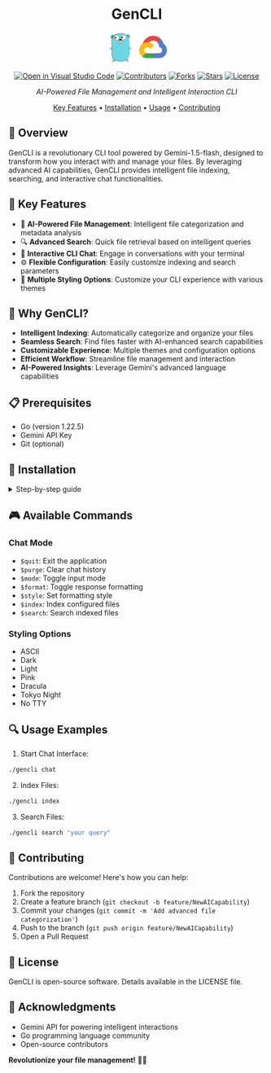 <div align="center">

# GenCLI

[<img src="https://raw.githubusercontent.com/devicons/devicon/master/icons/go/go-original.svg" width="60">](https://golang.org)
[<img src="https://raw.githubusercontent.com/devicons/devicon/master/icons/googlecloud/googlecloud-original.svg" width="60">](https://cloud.google.com/ai)

[![Open in Visual Studio Code](https://img.shields.io/badge/Open%20in%20VS%20Code-007ACC?logo=visual-studio-code&logoColor=white)](https://vscode.dev/)
[![Contributors](https://img.shields.io/github/contributors/lakshyajain-0291/gemini_powered_cli_tool)](https://github.com/lakshyajain-0291/gemini_powered_cli_tool/graphs/contributors)
[![Forks](https://img.shields.io/github/forks/lakshyajain-0291/gemini_powered_cli_tool?style=social)](https://github.com/lakshyajain-0291/gemini_powered_cli_tool/network/members)
[![Stars](https://img.shields.io/github/stars/lakshyajain-0291/gemini_powered_cli_tool?style=social)](https://github.com/lakshyajain-0291/gemini_powered_cli_tool/stargazers)
[![License](https://img.shields.io/github/license/lakshyajain-0291/gemini_powered_cli_tool)](https://github.com/lakshyajain-0291/gemini_powered_cli_tool/blob/main/LICENSE)

*AI-Powered File Management and Intelligent Interaction CLI*

[Key Features](#key-features) • [Installation](#-installation) • [Usage](#-usage) • [Contributing](#-contributing)

</div>

## 🌟 Overview

GenCLI is a revolutionary CLI tool powered by Gemini-1.5-flash, designed to transform how you interact with and manage your files. By leveraging advanced AI capabilities, GenCLI provides intelligent file indexing, searching, and interactive chat functionalities.

## 🚀 Key Features

- 🤖 **AI-Powered File Management**: Intelligent file categorization and metadata analysis
- 🔍 **Advanced Search**: Quick file retrieval based on intelligent queries
- 💬 **Interactive CLI Chat**: Engage in conversations with your terminal
- ⚙️ **Flexible Configuration**: Easily customize indexing and search parameters
- 🎨 **Multiple Styling Options**: Customize your CLI experience with various themes

## 🌈 Why GenCLI?

- **Intelligent Indexing**: Automatically categorize and organize your files
- **Seamless Search**: Find files faster with AI-enhanced search capabilities
- **Customizable Experience**: Multiple themes and configuration options
- **Efficient Workflow**: Streamline file management and interaction
- **AI-Powered Insights**: Leverage Gemini's advanced language capabilities

## 📋 Prerequisites

- Go (version 1.22.5)
- Gemini API Key
- Git (optional)

## 🔧 Installation

<details>
<summary>Step-by-step guide</summary>

1. Clone the repository:
```bash
git clone https://github.com/lakshyajain-0291/gemini_powered_cli_tool.git
cd gemini_powered_cli_tool
```

2. Build the CLI tool:
```bash
go build -o gencli
```

3. Configure API Keys:
```bash
./gencli config --add-apikeys "YOUR_API_KEY_1","YOUR_API_KEY_2"
```

4. Configure Indexing Directories:
```bash
./gencli config --add-dir "/path/to/directory1","/path/to/directory2"
```
</details>

## 🎮 Available Commands

### Chat Mode
- `$quit`: Exit the application
- `$purge`: Clear chat history
- `$mode`: Toggle input mode
- `$format`: Toggle response formatting
- `$style`: Set formatting style
- `$index`: Index configured files
- `$search`: Search indexed files

### Styling Options
- ASCII
- Dark
- Light
- Pink
- Dracula
- Tokyo Night
- No TTY

## 🔍 Usage Examples

1. Start Chat Interface:
```bash
./gencli chat
```

2. Index Files:
```bash
./gencli index
```

3. Search Files:
```bash
./gencli search "your query"
```

## 🤝 Contributing

Contributions are welcome! Here's how you can help:

1. Fork the repository
2. Create a feature branch (`git checkout -b feature/NewAICapability`)
3. Commit your changes (`git commit -m 'Add advanced file categorization'`)
4. Push to the branch (`git push origin feature/NewAICapability`)
5. Open a Pull Request

## 📜 License

GenCLI is open-source software. Details available in the LICENSE file.

## 🙏 Acknowledgments

- Gemini API for powering intelligent interactions
- Go programming language community
- Open-source contributors

**Revolutionize your file management!** 📁🚀
